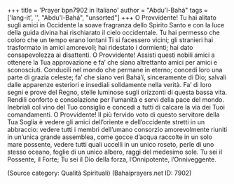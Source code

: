 +++
title = 'Prayer bpn7902 in Italiano'
author = "Abdu'l-Bahá"
tags = ['lang-it', '', "Abdu'l-Bahá", "unsorted"]
+++
O Provvidente! Tu hai alitato sugli amici in Occidente la soave fragranza dello Spirito Santo e con la luce della guida divina hai rischiarato il cielo occidentale. Tu hai permesso che coloro che un tempo erano lontani Ti si facessero vicini; gli stranieri hai trasformato in amici amorevoli; hai ridestato i dormienti; hai dato consapevolezza ai disattenti.
O Provvidente! Assisti questi nobili amici a ottenere la Tua approvazione e fa’ che siano altrettanto amici per amici e sconosciuti. Conducili nel mondo che permane in eterno; concedi loro una parte di grazia celeste; fa’ che siano veri Bahá’í, sinceramente di Dio; salvali dalle apparenze esteriori e insediali solidamente nella verità. Fa’ di loro segni e prove del Regno, stelle luminose sugli orizzonti di questa bassa vita. Rendili conforto e consolazione per l’umanità e servi della pace del mondo. Inebriali col vino del Tuo consiglio e concedi a tutti di calcare la via dei Tuoi comandamenti.
O Provvidente! Il più fervido voto di questo servitore della Tua Soglia è vedere gli amici dell’oriente e dell’occidente stretti in un abbraccio: vedere tutti i membri dell’umano consorzio amorevolmente riuniti in un’unica grande assemblea, come gocce d’acqua raccolte in un solo mare possente, vedere tutti quali uccelli in un unico roseto, perle di uno stesso oceano, foglie di un unico albero, raggi del medesimo sole.
Tu sei il Possente, il Forte; Tu sei il Dio della forza, l’Onnipotente, l’Onniveggente.

(Source category: Qualità Spirituali)
(Bahaiprayers.net ID: 7902)

